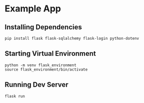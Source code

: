 # Example App

## Installing Dependencies
```
pip install flask flask-sqlalchemy flask-login python-dotenv
```

## Starting Virtual Environment
```
python -m venv flask_environment
source flask_environment/bin/activate
```

## Running Dev Server
```
flask run
```